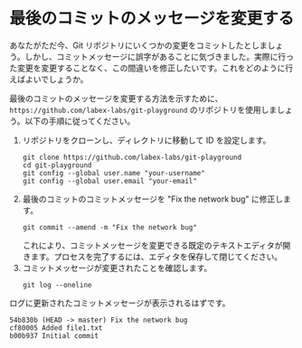 # 最後のコミットのメッセージを変更する

あなたがただ今、Git リポジトリにいくつかの変更をコミットしたとしましょう。しかし、コミットメッセージに誤字があることに気づきました。実際に行った変更を変更することなく、この間違いを修正したいです。これをどのように行えばよいでしょうか。

最後のコミットのメッセージを変更する方法を示すために、`https://github.com/labex-labs/git-playground` のリポジトリを使用しましょう。以下の手順に従ってください。

1. リポジトリをクローンし、ディレクトリに移動して ID を設定します。
   ```
   git clone https://github.com/labex-labs/git-playground
   cd git-playground
   git config --global user.name "your-username"
   git config --global user.email "your-email"
   ```
2. 最後のコミットのコミットメッセージを "Fix the network bug" に修正します。
   ```
   git commit --amend -m "Fix the network bug"
   ```
   これにより、コミットメッセージを変更できる既定のテキストエディタが開きます。プロセスを完了するには、エディタを保存して閉じてください。
3. コミットメッセージが変更されたことを確認します。
   ```
   git log --oneline
   ```

ログに更新されたコミットメッセージが表示されるはずです。

```
54b830b (HEAD -> master) Fix the network bug
cf80005 Added file1.txt
b00b937 Initial commit
```
